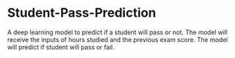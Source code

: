 # Student-Pass-Prediction
A deep learning model to predict if a student will pass or not. 
The model will receive the inputs of hours studied and the previous exam score. The model will predict if student will pass or fail. 
